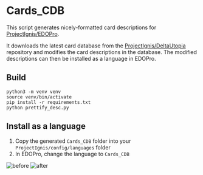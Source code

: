 # Cards_CDB

This script generates nicely-formatted card descriptions for [ProjectIgnis/EDOPro](https://github.com/ProjectIgnis/EDOPro). 

It downloads the latest card database from the [ProjectIgnis/DeltaUtopia](https://github.com/ProjectIgnis/DeltaUtopia) repository and modifies the card descriptions in the database. The modified descriptions can then be installed as a language in EDOPro. 

## Build
```
python3 -m venv venv
source venv/bin/activate
pip install -r requirements.txt
python prettify_desc.py
```

## Install as a language
1. Copy the generated `Cards_CDB` folder into your `ProjectIgnis/config/languages` folder
2. In EDOPro, change the language to `Cards_CDB`

![before](https://user-images.githubusercontent.com/14916525/106236061-12b3e680-61ca-11eb-8615-a364e29355dc.PNG "before") ![after](https://user-images.githubusercontent.com/14916525/106236064-147daa00-61ca-11eb-87e6-90c24510de14.PNG "after")
